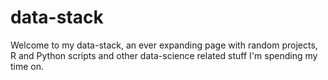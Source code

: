 # data-stack
Welcome to my data-stack, an ever expanding page with random projects, R and Python scripts and other data-science related stuff I'm spending my time on.
